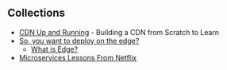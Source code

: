 
## Collections

- [CDN Up and Running](https://github.com/leandromoreira/cdn-up-and-running) - Building a CDN from Scratch to Learn
- [So, you want to deploy on the edge?](https://zknill.io/posts/edge-database/)
  - [What is Edge?](https://news.ycombinator.com/item?id=36941299)
- [Microservices Lessons From Netflix](https://newsletter.systemdesign.one/p/netflix-microservices)
